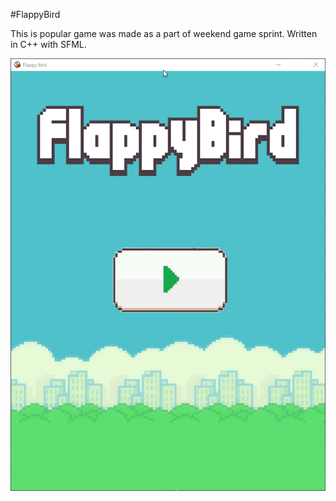 #FlappyBird

This is popular game was made as a part of weekend game sprint. Written in C++ with SFML.

![Game preview](preview.gif)